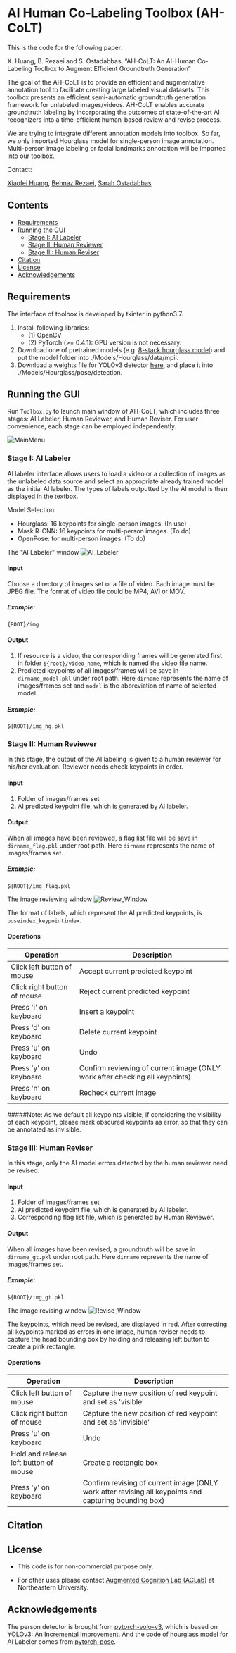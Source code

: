 # AI Human Co-Labeling Toolbox (AH-CoLT) 

This is the code for the following paper:

X. Huang, B. Rezaei and S. Ostadabbas, “AH-CoLT: An AI-Human Co-Labeling Toolbox to Augment Efficient Groundtruth Generation” 

The goal of the AH-CoLT is to provide an efficient and augmentative annotation tool to facilitate creating large labeled visual datasets.
This toolbox presents an efficient semi-automatic groundtruth generation framework for unlabeled images/videos. 
AH-CoLT enables accurate groundtruth labeling by incorporating the outcomes of state-of-the-art AI recognizers into a time-efficient human-based review and revise process.

We are trying to integrate different annotation models into toolbox. So far, we only imported Hourglass model for single-person 
image annotation. Multi-person image labeling or facial landmarks annotation will be imported into our toolbox.  

Contact: 

[Xiaofei Huang](huang.xiaof@husky.neu.edu),
[Behnaz Rezaei](brezaei@ece.neu.edu),
[Sarah Ostadabbas](ostadabbas@ece.neu.edu)


## Contents   
*  [Requirements](#requirements)
*  [Running the GUI](#running-the-gui)
    *  [Stage I: AI Labeler](#stage-i-ai-labeler)
    *  [Stage II: Human Reviewer](#stage-ii-human-reviewer)
    *  [Stage III: Human Reviser](#stage-iii-human-reviser)
*  [Citation](#citation)
*  [License](#license)
*  [Acknowledgements](#acknowledgements)


## Requirements 
The interface of toolbox is developed by tkinter in python3.7.

1. Install following libraries:
    *  (1) OpenCV
    *  (2) PyTorch (>= 0.4.1): GPU version is not necessary.
2. Download one of pretrained models (e.g. [8-stack hourglass model](https://drive.google.com/drive/folders/0B63t5HSgY4SQQ2FBRE5rQ2EzbjQ?usp=sharing)) 
and put the model folder into ./Models/Hourglass/data/mpii.
3. Download a weights file for YOLOv3 detector [here](https://pjreddie.com/media/files/yolov3.weights), and place it into ./Models/Hourglass/pose/detection.

## Running the GUI
Run `Toolbox.py` to launch main window of AH-CoLT, which includes three stages: AI Labeler, Human Reviewer, and Human Reviser.
For user convenience, each stage can be employed independently.

![MainMenu](doc/MainMenu.png)

### Stage I: AI Labeler
AI labeler interface allows users to load a video or a collection of images as the unlabeled data source 
and select an appropriate already trained model as the initial AI labeler. 
The types of labels outputted by the AI model is then displayed in the textbox.

Model Selection:
* Hourglass: 16 keypoints for single-person images. (In use)
* Mask R-CNN: 16 keypoints for multi-person images. (To do)
* OpenPose: for multi-person images. (To do)

The "AI Labeler" window
![AI_Labeler](doc/AI_Labeler.png)

#### Input
Choose a directory of images set or a file of video. Each image must be JPEG file. The format of video file could be MP4, AVI or MOV.
##### Example:
```
{ROOT}/img
```
#### Output
1. If resource is a video, the corresponding frames will be generated first in folder `${root}/video_name`, which is named the video file name. 
2. Predicted keypoints of all images/frames will be save in `dirname_model.pkl` under root path. Here `dirname` represents 
the name of images/frames set and `model` is the abbreviation of name of selected model.
##### Example:
```
${ROOT}/img_hg.pkl
```

### Stage II: Human Reviewer
In this stage, the output of the AI labeling is given to a human reviewer for his/her evaluation. Reviewer needs check keypoints in order.

#### Input
1. Folder of images/frames set
2. AI predicted keypoint file, which is generated by AI labeler.
#### Output
When all images have been reviewed, a flag list file will be save in `dirname_flag.pkl` under root path. Here `dirname` represents 
the name of images/frames set.
##### Example:
```
${ROOT}/img_flag.pkl
```
The image reviewing window
![Review_Window](doc/Review_Window.png)

The format of labels, which represent the AI predicted keypoints, is `poseindex_keypointindex`. 

#### Operations
| Operation | Description |
| --- | --- |
| Click left button of mouse| Accept current predicted keypoint |
| Click right button of mouse | Reject current predicted keypoint |
| Press 'i' on keyboard | Insert a keypoint |
| Press 'd' on keyboard | Delete current keypoint |
| Press 'u' on keyboard | Undo |
| Press 'y' on keyboard | Confirm reviewing of current image (ONLY work after checking all keypoints)
| Press 'n' on keyboard | Recheck current image |

#####Note:
As we default all keypoints visible, if considering the visibility of each keypoint, please mark obscured keypoints as error, 
so that they can be annotated as invisible.

### Stage III: Human Reviser
In this stage, only the AI model errors detected by the human reviewer need be revised.

#### Input
1. Folder of images/frames set
2. AI predicted keypoint file, which is generated by AI labeler.
3. Corresponding flag list file, which is generated by Human Reviewer.
#### Output
When all images have been revised, a groundtruth will be save in `dirname_gt.pkl` under root path. Here `dirname` represents 
the name of images/frames set.
##### Example:
```
${ROOT}/img_gt.pkl
```
The image revising window
![Revise_Window](doc/Revise_Window.png)

The keypoints, which need be revised, are displayed in red. After correcting all keypoints marked as errors in one image, 
human reviser needs to capture the head bounding box by holding and releasing left button to create a pink rectangle. 

#### Operations
| Operation | Description |
| --- | --- |
| Click left button of mouse| Capture the new position of red keypoint and set as 'visible' |
| Click right button of mouse | Capture the new position of red keypoint and set as 'invisible' |
| Press 'u' on keyboard | Undo |
| Hold and release left button of mouse | Create a rectangle box |
| Press 'y' on keyboard | Confirm revising of current image (ONLY work after revising all keypoints and capturing bounding box)




## Citation 

## License 
* This code is for non-commercial purpose only. 

* For other uses please contact [Augmented Cognition Lab (ACLab)](http://www.northeastern.edu/ostadabbas/) at Northeastern University. 


## Acknowledgements
The person detector is brought from [pytorch-yolo-v3](https://github.com/ayooshkathuria/pytorch-yolo-v3), which is based on 
[YOLOv3: An Incremental Improvement](https://pjreddie.com/media/files/papers/YOLOv3.pdf). And the code of hourglass model 
for AI Labeler comes from [pytorch-pose](https://github.com/bearpaw/pytorch-pose).


